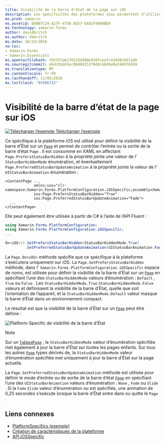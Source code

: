 ```yaml
---
title: Visibilité de la barre d’état de la page sur iOS
description: Les spécificités des plateformes vous permettent d’utiliser des fonctionnalités uniquement disponibles sur une plateforme spécifique, sans implémenter de convertisseurs ou d’effets personnalisés. Cet article explique comment utiliser le spécifique à la plateforme iOS qui définit la visibilité de la barre d’État sur une page.
ms.prod: xamarin
ms.assetid: D8BB7C24-A27F-4758-8557-6A81F909ABD9
ms.technology: xamarin-forms
author: davidbritch
ms.author: dabritch
ms.date: 10/24/2018
no-loc:
- Xamarin.Forms
- Xamarin.Essentials
ms.openlocfilehash: f653f2a617022ddd80e910fcea7c43450cb911d0
ms.sourcegitcommit: ebdc016b3ec0b06915170d0cbbd9e0e2469763b9
ms.translationtype: MT
ms.contentlocale: fr-FR
ms.lasthandoff: 11/05/2020
ms.locfileid: "93366722"
---
```

# <a name="page-status-bar-visibility-on-ios"></a>Visibilité de la barre d’état de la page sur iOS

[![Télécharger l’exemple](~/media/shared/download.png) Télécharger l’exemple](/samples/xamarin/xamarin-forms-samples/userinterface-platformspecifics)

Ce spécifique à la plateforme iOS est utilisé pour définir la visibilité de la barre d’État sur un [`Page`](xref:Xamarin.Forms.Page) et permet de contrôler l’entrée ou la sortie de la barre d’état `Page` . Il est consommé en XAML en affectant `Page.PrefersStatusBarHidden` à la propriété jointe une valeur de l' `StatusBarHiddenMode` énumération, et éventuellement `Page.PreferredStatusBarUpdateAnimation` à la propriété jointe la valeur de l' `UIStatusBarAnimation` énumération :

```xaml
<ContentPage ...
             xmlns:ios="clr-namespace:Xamarin.Forms.PlatformConfiguration.iOSSpecific;assembly=Xamarin.Forms.Core"
             ios:Page.PrefersStatusBarHidden="True"
             ios:Page.PreferredStatusBarUpdateAnimation="Fade">
  ...
</ContentPage>
```

Elle peut également être utilisée à partir de C# à l’aide de l’API Fluent :

```csharp
using Xamarin.Forms.PlatformConfiguration;
using Xamarin.Forms.PlatformConfiguration.iOSSpecific;
...

On<iOS>().SetPrefersStatusBarHidden(StatusBarHiddenMode.True)
         .SetPreferredStatusBarUpdateAnimation(UIStatusBarAnimation.Fade);
```

La `Page.On<iOS>` méthode spécifie que ce spécifique à la plateforme s’exécutera uniquement sur iOS. La `Page.SetPrefersStatusBarHidden` méthode, dans l' `Xamarin.Forms.PlatformConfiguration.iOSSpecific` espace de noms, est utilisée pour définir la visibilité de la barre d’État sur un [`Page`](xref:Xamarin.Forms.Page) en spécifiant l’une des `StatusBarHiddenMode` valeurs d’énumération : `Default` , `True` ou `False` . Les `StatusBarHiddenMode.True` `StatusBarHiddenMode.False` valeurs et définissent la visibilité de la barre d’État, quelle que soit l’orientation de l’appareil, et la `StatusBarHiddenMode.Default` valeur masque la barre d’État dans un environnement compact.

Le résultat est que la visibilité de la barre d’État sur un [`Page`](xref:Xamarin.Forms.Page) peut être définie :

![Platform-Specific de visibilité de la barre d’État](page-status-bar-visibility-images/hide-status-bar.png)

> [!NOTE]
> Sur un [`TabbedPage`](xref:Xamarin.Forms.TabbedPage) , la `StatusBarHiddenMode` valeur d’énumération spécifiée met également à jour la barre d’État sur toutes les pages enfants. Sur tous les autres [`Page`](xref:Xamarin.Forms.Page) types dérivés de, la `StatusBarHiddenMode` valeur d’énumération spécifiée met uniquement à jour la barre d’État sur la page actuelle.

La `Page.SetPreferredStatusBarUpdateAnimation` méthode est utilisée pour définir le mode d’entrée ou de sortie de la barre d’état [`Page`](xref:Xamarin.Forms.Page) en spécifiant l’une des `UIStatusBarAnimation` valeurs d’énumération : `None` , `Fade` ou `Slide` . Si la `Fade` `Slide` valeur d’énumération ou est spécifiée, une animation de 0,25 secondes s’exécute lorsque la barre d’État entre dans ou quitte le `Page` .

## <a name="related-links"></a>Liens connexes

- [PlatformSpecifics (exemple)](/samples/xamarin/xamarin-forms-samples/userinterface-platformspecifics)
- [Création de caractéristiques de la plateforme](~/xamarin-forms/platform/platform-specifics/index.md#creating-platform-specifics)
- [API iOSSpecific](xref:Xamarin.Forms.PlatformConfiguration.iOSSpecific)